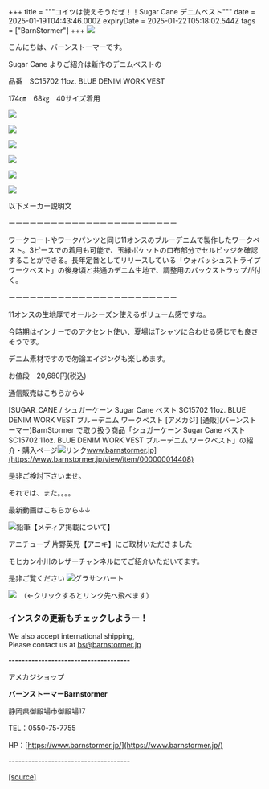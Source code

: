 +++
title = """コイツは使えそうだぜ！！Sugar Cane デニムベスト"""
date = 2025-01-19T04:43:46.000Z
expiryDate = 2025-01-22T05:18:02.544Z
tags = ["BarnStormer"]
+++
[![](https://stat.ameba.jp/user_images/20231023/16/barnstormer-go/b2/03/p/o0420015015354743273.png)](https://ameblo.jp/barnstormer-go/entry-12825670498.html)

こんにちは、バーンストーマーです。

Sugar Cane よりご紹介は新作のデニムベストの

品番　SC15702 11oz. BLUE DENIM WORK VEST

174㎝　68㎏　40サイズ着用

[![](https://stat.ameba.jp/user_images/20250119/13/barnstormer-go/45/4b/j/o0466070015534785276.jpg)](https://stat.ameba.jp/user_images/20250119/13/barnstormer-go/45/4b/j/o0466070015534785276.jpg)

[![](https://stat.ameba.jp/user_images/20250119/13/barnstormer-go/e6/f0/j/o0466070015534785277.jpg)](https://stat.ameba.jp/user_images/20250119/13/barnstormer-go/e6/f0/j/o0466070015534785277.jpg)

[![](https://stat.ameba.jp/user_images/20250119/13/barnstormer-go/7b/ea/j/o0466070015534785279.jpg)](https://stat.ameba.jp/user_images/20250119/13/barnstormer-go/7b/ea/j/o0466070015534785279.jpg)

[![](https://stat.ameba.jp/user_images/20250119/13/barnstormer-go/d0/32/j/o0466070015534785282.jpg)](https://stat.ameba.jp/user_images/20250119/13/barnstormer-go/d0/32/j/o0466070015534785282.jpg)

[![](https://stat.ameba.jp/user_images/20250119/13/barnstormer-go/2d/39/j/o0466070015534785284.jpg)](https://stat.ameba.jp/user_images/20250119/13/barnstormer-go/2d/39/j/o0466070015534785284.jpg)

[![](https://stat.ameba.jp/user_images/20250119/13/barnstormer-go/8b/6a/j/o0466070015534785286.jpg)](https://stat.ameba.jp/user_images/20250119/13/barnstormer-go/8b/6a/j/o0466070015534785286.jpg)

以下メーカー説明文

ーーーーーーーーーーーーーーーーーーーーーーーー

ワークコートやワークパンツと同じ11オンスのブルーデニムで製作したワークベスト。3ピースでの着用も可能で、玉縁ポケットの口布部分でセルビッジを確認することができる。長年定番としてリリースしている「ウォバッシュストライプワークベスト」の後身頃と共通のデニム生地で、調整用のバックストラップが付く。

ーーーーーーーーーーーーーーーーーーーーーーーー

11オンスの生地厚でオールシーズン使えるボリューム感ですね。

今時期はインナーでのアクセント使い、夏場はTシャツに合わせる感じでも良さそうです。

デニム素材ですので勿論エイジングも楽しめます。

お値段　20,680円(税込)

通信販売はこちらから↓

[SUGAR\_CANE / シュガーケーン Sugar Cane ベスト SC15702 11oz. BLUE DENIM WORK VEST ブルーデニム ワークベスト \[アメカジ\] \[通販\](バーンストーマー)BarnStormer で取り扱う商品「シュガーケーン Sugar Cane ベスト SC15702 11oz. BLUE DENIM WORK VEST ブルーデニム ワークベスト」の紹介・購入ページ![リンク](https://c.stat100.ameba.jp/ameblo/symbols/v3.20.0/svg/gray/editor_link.svg)www.barnstormer.jp](https://www.barnstormer.jp/view/item/000000014408)

是非ご検討下さいませ。

それでは、また。。。。

最新動画はこちらから↓↓

![鉛筆](https://stat100.ameba.jp/blog/ucs/img/char/char3/519.png)【メディア掲載について】

アニチューブ 片野英児【アニキ】にご取材いただきました

モヒカン小川のレザーチャンネルにてご紹介いただいてます。

是非ご覧ください ![グラサンハート](https://stat100.ameba.jp/blog/ucs/img/char/char3/148.png)

[![](https://stat.ameba.jp/user_images/20230412/16/barnstormer-go/6a/23/p/o0108010815269242493.png)](https://www.instagram.com/barnstormer_daily/)　（←クリックするとリンク先へ飛べます）

### インスタの更新もチェックしようー！

We also accept international shipping,  
Please contact us at bs@barnstormer.jp

**\-------------------------------------**

アメカジショップ

**バーンストーマーBarnstormer**

静岡県御殿場市御殿場17

TEL：0550-75-7755

HP：[https://www.barnstormer.jp/](https://www.barnstormer.jp/)

**\-------------------------------------**

[[source]](https://ameblo.jp/barnstormer-go/entry-12883039636.html)
